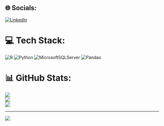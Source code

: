 
## 🌐 Socials:
[![LinkedIn](https://img.shields.io/badge/LinkedIn-%230077B5.svg?logo=linkedin&logoColor=white)](https://linkedin.com/in/https://www.linkedin.com/in/edgar-rocha/) 

# 💻 Tech Stack:
![R](https://img.shields.io/badge/r-%23276DC3.svg?style=flat-square&logo=r&logoColor=white) ![Python](https://img.shields.io/badge/python-3670A0?style=flat-square&logo=python&logoColor=ffdd54) ![MicrosoftSQLServer](https://img.shields.io/badge/Microsoft%20SQL%20Server-CC2927?style=flat-square&logo=microsoft%20sql%20server&logoColor=white) ![Pandas](https://img.shields.io/badge/pandas-%23150458.svg?style=flat-square&logo=pandas&logoColor=white)
# 📊 GitHub Stats:
![](https://github-readme-stats.vercel.app/api?username=edgar1601&theme=dracula&hide_border=true&include_all_commits=true&count_private=false)<br/>
![](https://github-readme-streak-stats.herokuapp.com/?user=edgar1601&theme=dracula&hide_border=true)<br/>
![](https://github-readme-stats.vercel.app/api/top-langs/?username=edgar1601&theme=dracula&hide_border=true&include_all_commits=true&count_private=false&layout=compact)

---
[![](https://visitcount.itsvg.in/api?id=edgar1601&icon=0&color=0)](https://visitcount.itsvg.in)

<!-- Proudly created with GPRM ( https://gprm.itsvg.in ) -->